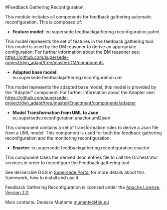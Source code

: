 #Feedback Gathering Reconfiguration 

This module includes all components for feedback gathering automatic reconfiguration.
This is composed of:

- **Feature model**: eu.supersede.feedbackgathering.reconfiguration.yafmt

This model represents the set of features in the feedback gathering tool. This model is used by the DM reasoner to derive an appropriate configuration. For further information about the DM reasoner see: https://github.com/supersede-project/dyn_adapt/tree/master/DM/components

- **Adapted base model**: eu.supersede.feedbackgathering.reconfiguration.uml

This model represents the adapted base model, this model is provided by the "Adapter" component. For further information about the Adapter see: https://github.com/supersede-project/dyn_adapt/tree/master/Enactment/components/adapter 

- **Model Transformation from UML to Json**: eu.supersede.reconfiguration.enactor.uml2json

This component contains a set of transformation rules to derive a Json file from a UML model. This component is used for both the feedback gathering reconfiguration and the monitoring reconfiguration. 

- **Enacter**: eu.supersede.feedbackgathering.reconfiguration.enactor

This component takes the derived Json entries file to call the Orchestrator services in order to reconfigure the Feedback gathering tool.

See deliverable D4.8 in [Supersede Portal](https://www.supersede.eu/) for more details about this framework, how to install and use it.

Feedback Gathering Reconfiguration is licensed under the [Apache License, Version 2.0](http://www.apache.org/licenses/LICENSE-2.0)

Main contacts: Denisse Muñante <munante@fbk.eu>
